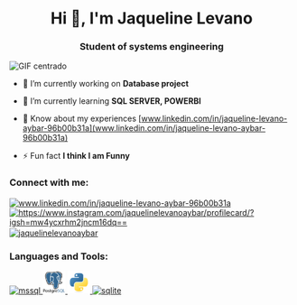 
<h1 align="center">Hi 👋, I'm Jaqueline Levano</h1>
<h3 align="center">Student of systems engineering</h3>
<!DOCTYPE html>
<html lang="es">
<head>
    <meta charset="UTF-8">
    <meta name="viewport" content="width=device-width, initial-scale=1.0">
    
</head>
<body>
    <img src="https://camo.githubusercontent.com/de13789f58412421a12d5f0f3ab66ba9fbcd3dcf4cb850bdb4c6e612a05060cd/68747470733a2f2f6d656469612e67697068792e636f6d2f6d656469612f554547775943565442466139744a456636362f67697068792e676966" alt="GIF centrado">
</body>
</html>



- 🔭 I’m currently working on **Database project**

- 🌱 I’m currently learning **SQL SERVER, POWERBI**

- 📄 Know about my experiences [www.linkedin.com/in/jaqueline-levano-aybar-96b00b31a](www.linkedin.com/in/jaqueline-levano-aybar-96b00b31a)

- ⚡ Fun fact **I think I am Funny**

<h3 align="left">Connect with me:</h3>
<p align="left">
<a href="https://linkedin.com/in/www.linkedin.com/in/jaqueline-levano-aybar-96b00b31a" target="blank"><img align="center" src="https://raw.githubusercontent.com/rahuldkjain/github-profile-readme-generator/master/src/images/icons/Social/linked-in-alt.svg" alt="www.linkedin.com/in/jaqueline-levano-aybar-96b00b31a" height="30" width="40" /></a>
<a href="https://instagram.com/https://www.instagram.com/jaquelinelevanoaybar/profilecard/?igsh=mw4ycxrhm2jncm16dq==" target="blank"><img align="center" src="https://raw.githubusercontent.com/rahuldkjain/github-profile-readme-generator/master/src/images/icons/Social/instagram.svg" alt="https://www.instagram.com/jaquelinelevanoaybar/profilecard/?igsh=mw4ycxrhm2jncm16dq==" height="30" width="40" /></a>
<a href="https://discord.gg/jaquelinelevanoaybar" target="blank"><img align="center" src="https://raw.githubusercontent.com/rahuldkjain/github-profile-readme-generator/master/src/images/icons/Social/discord.svg" alt="jaquelinelevanoaybar" height="30" width="40" /></a>
</p>

<h3 align="left">Languages and Tools:</h3>
<p align="left"> <a href="https://www.microsoft.com/en-us/sql-server" target="_blank" rel="noreferrer"> <img src="https://www.svgrepo.com/show/303229/microsoft-sql-server-logo.svg" alt="mssql" width="40" height="40"/> </a> <a href="https://www.postgresql.org" target="_blank" rel="noreferrer"> <img src="https://raw.githubusercontent.com/devicons/devicon/master/icons/postgresql/postgresql-original-wordmark.svg" alt="postgresql" width="40" height="40"/> </a> <a href="https://www.python.org" target="_blank" rel="noreferrer"> <img src="https://raw.githubusercontent.com/devicons/devicon/master/icons/python/python-original.svg" alt="python" width="40" height="40"/> </a> <a href="https://www.sqlite.org/" target="_blank" rel="noreferrer"> <img src="https://www.vectorlogo.zone/logos/sqlite/sqlite-icon.svg" alt="sqlite" width="40" height="40"/> </a> </p>

